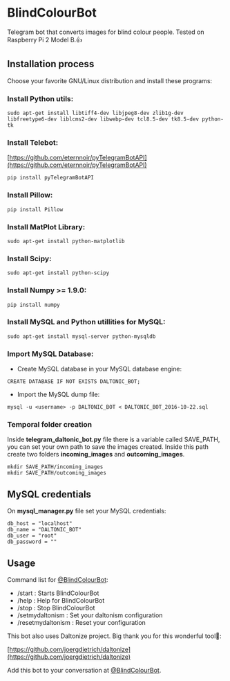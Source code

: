 # **BlindColourBot**

Telegram bot that converts images for blind colour people. Tested on Raspberry Pi 2 Model B.:+1:

## Installation process

Choose your favorite GNU/Linux distribution and install these programs:

### Install Python utils:

```{r, engine='bash', count_lines}
sudo apt-get install libtiff4-dev libjpeg8-dev zlib1g-dev libfreetype6-dev liblcms2-dev libwebp-dev tcl8.5-dev tk8.5-dev python-tk
```
### Install Telebot:

[https://github.com/eternnoir/pyTelegramBotAPI](https://github.com/eternnoir/pyTelegramBotAPI)

```{r, engine='bash', count_lines}
pip install pyTelegramBotAPI
```

### Install Pillow:

```{r, engine='bash', count_lines}
pip install Pillow
```

### Install MatPlot Library:

```{r, engine='bash', count_lines}
sudo apt-get install python-matplotlib
```

### Install Scipy:

```{r, engine='bash', count_lines}
sudo apt-get install python-scipy
```

### Install Numpy >= 1.9.0:

```{r, engine='bash', count_lines}
pip install numpy
```

### Install MySQL and Python utillities for MySQL:

```{r, engine='sql', count_lines}
sudo apt-get install mysql-server python-mysqldb
```

### Import MySQL Database:

* Create MySQL database in your MySQL database engine:

```{r, engine='bash', count_lines}
CREATE DATABASE IF NOT EXISTS DALTONIC_BOT;
```

* Import the MySQL dump file:

```{r, engine='bash', count_lines}
mysql -u <username> -p DALTONIC_BOT < DALTONIC_BOT_2016-10-22.sql
```

### Temporal folder creation

Inside **telegram_daltonic_bot.py** file there is a variable called SAVE_PATH, you can set your own path to save the images created. Inside this path create two folders **incoming_images** and **outcoming_images**.

```{r, engine='bash', count_lines}
mkdir SAVE_PATH/incoming_images
mkdir SAVE_PATH/outcoming_images
```

## MySQL credentials

On **mysql_manager.py** file set your MySQL credentials:

```{r, engine='python', count_lines}
db_host = "localhost"
db_name = "DALTONIC_BOT"
db_user = "root"
db_password = ""
```

## Usage

Command list for [@BlindColourBot](https://telegram.me/BlindColourBot):

* /start : Starts BlindColourBot
* /help : Help for BlindColourBot
* /stop : Stop BlindColourBot
* /setmydaltonism : Set your daltonism configuration
* /resetmydaltonism : Reset your configuration

This bot also uses Daltonize project. Big thank you for this wonderful tool:heartbeat::

[https://github.com/joergdietrich/daltonize](https://github.com/joergdietrich/daltonize)

Add this bot to your conversation at [@BlindColourBot](https://telegram.me/BlindColourBot).
